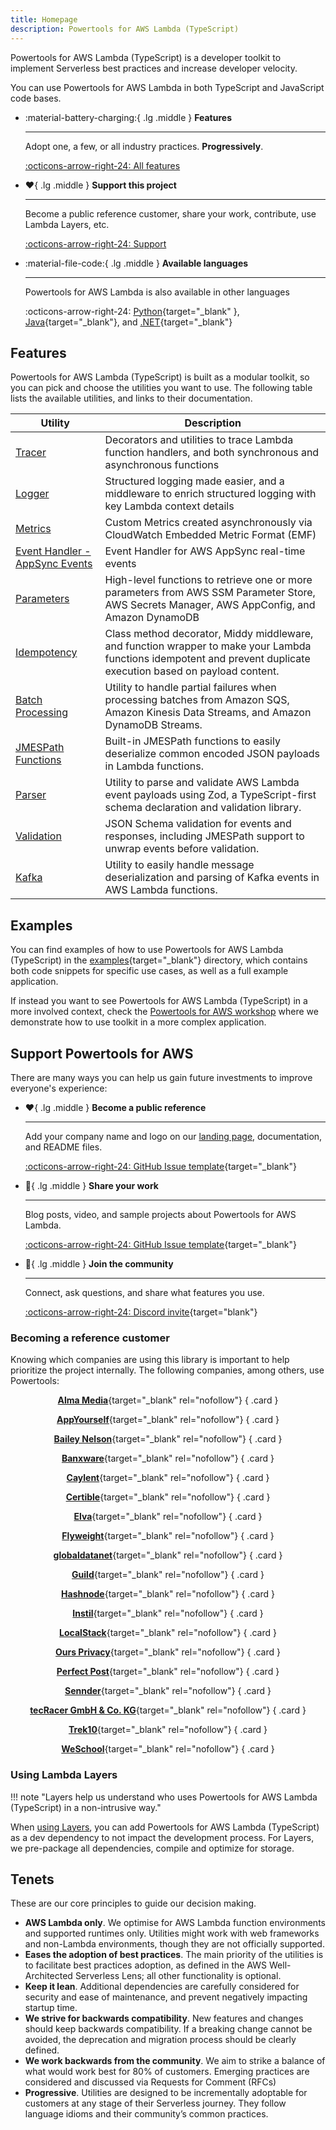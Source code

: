 ```yaml
---
title: Homepage
description: Powertools for AWS Lambda (TypeScript)
---
```


<!-- markdownlint-disable MD043 MD013 -->

Powertools for AWS Lambda (TypeScript) is a developer toolkit to implement Serverless best practices and increase developer velocity.

You can use Powertools for AWS Lambda in both TypeScript and JavaScript code bases.

<!-- markdownlint-disable MD050 -->
<div class="grid cards" markdown>

- :material-battery-charging:{ .lg .middle } __Features__

    ---

    Adopt one, a few, or all industry practices. **Progressively**.

    [:octicons-arrow-right-24: All features](./features/index.md)

- :heart:{ .lg .middle } __Support this project__

    ---

    Become a public reference customer, share your work, contribute, use Lambda Layers, etc.

    [:octicons-arrow-right-24: Support](#support-powertools-for-aws)

- :material-file-code:{ .lg .middle } __Available languages__

    ---

    Powertools for AWS Lambda is also available in other languages

    :octicons-arrow-right-24: [Python](https://docs.powertools.aws.dev/lambda/python/latest/){target="_blank" }, [Java](https://docs.powertools.aws.dev/lambda/java/){target="_blank"}, and [.NET](https://docs.powertools.aws.dev/lambda/dotnet/){target="_blank"}

</div>

## Features

Powertools for AWS Lambda (TypeScript) is built as a modular toolkit, so you can pick and choose the utilities you want to use. The following table lists the available utilities, and links to their documentation.

| Utility                                                                      | Description                                                                                                                                                       |
| ---------------------------------------------------------------------------- | ----------------------------------------------------------------------------------------------------------------------------------------------------------------- |
| [Tracer](./features/tracer.md)                                               | Decorators and utilities to trace Lambda function handlers, and both synchronous and asynchronous functions                                                       |
| [Logger](./features/logger.md)                                               | Structured logging made easier, and a middleware to enrich structured logging with key Lambda context details                                                     |
| [Metrics](./features/metrics.md)                                             | Custom Metrics created asynchronously via CloudWatch Embedded Metric Format (EMF)                                                                                 |
| [Event Handler - AppSync Events](./features/event-handler/appsync-events.md) | Event Handler for AWS AppSync real-time events                                                                                                                    |
| [Parameters](./features/parameters.md)                                       | High-level functions to retrieve one or more parameters from AWS SSM Parameter Store, AWS Secrets Manager, AWS AppConfig, and Amazon DynamoDB                     |
| [Idempotency](./features/idempotency.md)                                     | Class method decorator, Middy middleware, and function wrapper to make your Lambda functions idempotent and prevent duplicate execution based on payload content. |
| [Batch Processing](./features/batch.md)                                      | Utility to handle partial failures when processing batches from Amazon SQS, Amazon Kinesis Data Streams, and Amazon DynamoDB Streams.                             |
| [JMESPath Functions](./features/jmespath.md)                                 | Built-in JMESPath functions to easily deserialize common encoded JSON payloads in Lambda functions.                                                               |
| [Parser](./features/parser.md)                                               | Utility to parse and validate AWS Lambda event payloads using Zod, a TypeScript-first schema declaration and validation library.                                  |
| [Validation](./features/validation.md)                                       | JSON Schema validation for events and responses, including JMESPath support to unwrap events before validation.                                                   |
| [Kafka](./features/kafka.md)                                                 | Utility to easily handle message deserialization and parsing of Kafka events in AWS Lambda functions.                                                             |

## Examples

You can find examples of how to use Powertools for AWS Lambda (TypeScript) in the [examples](https://github.com/aws-powertools/powertools-lambda-typescript/tree/main/examples){target="_blank"} directory, which contains both code snippets for specific use cases, as well as a full example application.

If instead you want to see Powertools for AWS Lambda (TypeScript) in a more involved context, check the [Powertools for AWS workshop](https://github.com/aws-samples/powertools-for-aws-lambda-workshop/tree/main/functions/typescript) where we demonstrate how to use toolkit in a more complex application.

## Support Powertools for AWS

There are many ways you can help us gain future investments to improve everyone's experience:

<div class="grid cards" markdown>

- :heart:{ .lg .middle } __Become a public reference__

    ---

    Add your company name and logo on our [landing page](https://powertools.aws.dev), documentation, and README files.

    [:octicons-arrow-right-24: GitHub Issue template](https://github.com/aws-powertools/powertools-lambda-typescript/issues/new?assignees=&labels=customer-reference&projects=aws-powertools%2F7&template=support_powertools.yml&title=%5BSupport+Powertools+for+AWS+Lambda+%28TypeScript%29%5D%3A+%3Cyour+organization+name%3E){target="_blank"}

- :mega:{ .lg .middle } __Share your work__

    ---

    Blog posts, video, and sample projects about Powertools for AWS Lambda.

    [:octicons-arrow-right-24: GitHub Issue template](https://github.com/aws-powertools/powertools-lambda-typescript/issues/new?assignees=&labels=community-content&projects=aws-powertools%2F7&template=share_your_work.yml&title=%5BI+Made+This%5D%3A+%3CTITLE%3E){target="_blank"}

- :partying_face:{ .lg .middle } __Join the community__

    ---

    Connect, ask questions, and share what features you use.

    [:octicons-arrow-right-24: Discord invite](https://discord.gg/B8zZKbbyET){target="blank"}

</div>

### Becoming a reference customer

Knowing which companies are using this library is important to help prioritize the project internally. The following companies, among others, use Powertools:

<div class="grid" style="text-align:center;" markdown>

[**Alma Media**](https://www.almamedia.fi/en/){target="_blank" rel="nofollow"}
{ .card }

[**AppYourself**](https://appyourself.net){target="_blank" rel="nofollow"}
{ .card }

[**Bailey Nelson**](https://www.baileynelson.com.au){target="_blank" rel="nofollow"}
{ .card }

[**Banxware**](https://www.banxware.com){target="_blank" rel="nofollow"}
{ .card }

[**Caylent**](https://caylent.com/){target="_blank" rel="nofollow"}
{ .card }

[**Certible**](https://www.certible.com/){target="_blank" rel="nofollow"}
{ .card }

[**Elva**](https://elva-group.com){target="_blank" rel="nofollow"}
{ .card }

[**Flyweight**](https://flyweight.io/){target="_blank" rel="nofollow"}
{ .card }

[**globaldatanet**](https://globaldatanet.com/){target="_blank" rel="nofollow"}
{ .card }

[**Guild**](https://guild.com){target="_blank" rel="nofollow"}
{ .card }

[**Hashnode**](https://hashnode.com/){target="_blank" rel="nofollow"}
{ .card }

[**Instil**](https://instil.co){target="_blank" rel="nofollow"}
{ .card }

[**LocalStack**](https://localstack.cloud/){target="_blank" rel="nofollow"}
{ .card }

[**Ours Privacy**](https://oursprivacy.com){target="_blank" rel="nofollow"}
{ .card }

[**Perfect Post**](https://www.perfectpost.fr){target="_blank" rel="nofollow"}
{ .card }

[**Sennder**](https://sennder.com/){target="_blank" rel="nofollow"}
{ .card }

[**tecRacer GmbH & Co. KG**](https://www.tecracer.com/){target="_blank" rel="nofollow"}
{ .card }

[**Trek10**](https://www.trek10.com/){target="_blank" rel="nofollow"}
{ .card }

[**WeSchool**](https://www.weschool.com){target="_blank" rel="nofollow"}
{ .card }

</div>

### Using Lambda Layers

!!! note "Layers help us understand who uses Powertools for AWS Lambda (TypeScript) in a non-intrusive way."

When [using Layers](./getting-started/lambda-layers.md), you can add Powertools for AWS Lambda (TypeScript) as a dev dependency to not impact the development process. For Layers, we pre-package all dependencies, compile and optimize for storage.

## Tenets

These are our core principles to guide our decision making.

- __AWS Lambda only__. We optimise for AWS Lambda function environments and supported runtimes only. Utilities might work with web frameworks and non-Lambda environments, though they are not officially supported.
- __Eases the adoption of best practices__. The main priority of the utilities is to facilitate best practices adoption, as defined in the AWS Well-Architected Serverless Lens; all other functionality is optional.
- __Keep it lean__. Additional dependencies are carefully considered for security and ease of maintenance, and prevent negatively impacting startup time.
- __We strive for backwards compatibility__. New features and changes should keep backwards compatibility. If a breaking change cannot be avoided, the deprecation and migration process should be clearly defined.
- __We work backwards from the community__. We aim to strike a balance of what would work best for 80% of customers. Emerging practices are considered and discussed via Requests for Comment (RFCs)
- __Progressive__. Utilities are designed to be incrementally adoptable for customers at any stage of their Serverless journey. They follow language idioms and their community’s common practices.
